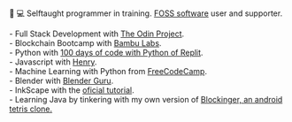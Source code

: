 👀
💻 Selftaught programmer in training. <a href="https://www.fsf.org/about/what-is-free-software">FOSS software</a> user and supporter.<br>
  <!-- # I screenrecord my sessions and upload them to PeerTube and Youtube. Check my progress in the courses on which I'm enrolled here: --!>
  - Full Stack Development with <a href="https://www.theodinproject.com/about">The Odin Project</a>.<br>
  - Blockchain Bootcamp with <a href=https://bambulabs.io/>Bambu Labs</a>.<br>
  - Python with <a href="https://replit.com/learn/100-days-of-python">100 days of code with Python of Replit</a>.<br>
  - Javascript with <a href="https://www.soyhenry.com/">Henry</a>.<br>
  - Machine Learning with Python from <a href="https://www.freecodecamp.org/learn/machine-learning-with-python/">FreeCodeCamp</a>.<br>
  - Blender with <a href="https://www.youtube.com/watch?v=nIoXOplUvAw">Blender Guru</a>.<br>
  - InkScape with the <a href="https://inkscape.org/learn/tutorials/">oficial tutorial</a>.<br>
  - Learning Java by tinkering with my own version of <a href="https://github.com/jocarrojas/blockinger-2">Blockinger, an android tetris clone.</a> 

